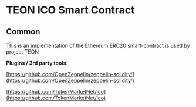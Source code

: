 # TEON ICO Smart Contract

## Common

This is an implementation of the Ethereum ERC20 smart-contract is used by project TEON

<b>Plugins / 3rd party tools:</b>

[https://github.com/OpenZeppelin/zeppelin-solidity/](https://github.com/OpenZeppelin/zeppelin-solidity/)

[https://github.com/TokenMarketNet/ico](https://github.com/TokenMarketNet/ico)